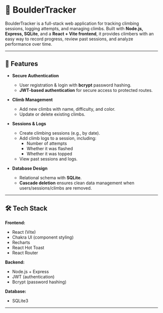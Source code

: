 # 🧗 BoulderTracker  

BoulderTracker is a full-stack web application for tracking climbing sessions, logging attempts, and managing climbs. Built with **Node.js, Express, SQLite**, and a **React + Vite frontend**, it provides climbers with an easy way to record progress, review past sessions, and analyze performance over time.  

---

## 🚀 Features  

- **Secure Authentication**  
  - User registration & login with **bcrypt** password hashing.  
  - **JWT-based authentication** for secure access to protected routes.  

- **Climb Management**  
  - Add new climbs with name, difficulty, and color.  
  - Update or delete existing climbs.  

- **Sessions & Logs**  
  - Create climbing sessions (e.g., by date).  
  - Add climb logs to a session, including:  
    - Number of attempts  
    - Whether it was flashed  
    - Whether it was topped  
  - View past sessions and logs.  

- **Database Design**  
  - Relational schema with **SQLite**.  
  - **Cascade deletion** ensures clean data management when users/sessions/climbs are removed.  


---

## 🛠️ Tech Stack  

**Frontend:**  
- React (Vite)  
- Chakra UI (component styling)
- Recharts
- React Hot Toast
- React Router  

**Backend:**  
- Node.js + Express  
- JWT (authentication)  
- Bcrypt (password hashing)  

**Database:**  
- SQLite3  

---

